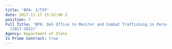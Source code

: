 ```yaml
---
title: 'BPA: J/TIP'
date: 2017-11-17 15:52:00 Z
position: 7
Full Title: 'BPA: DoS Office to Monitor and Combat Trafficking in Persons (J/TIP)
  (2017-2022)'
Agency: Department of State
Is Prime Contract: true
---
```


